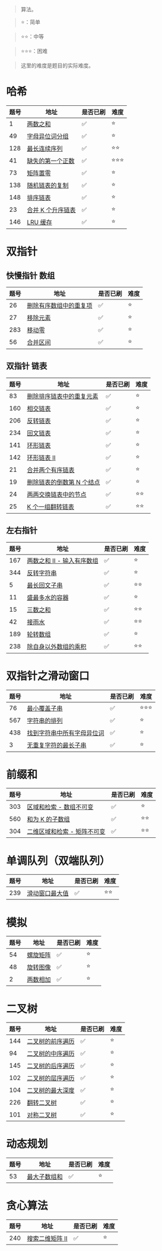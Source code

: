 >算法。

>⭐：简单

>⭐⭐：中等

>⭐⭐⭐：困难

>这里的难度是题目的实际难度。

# 哈希

| 题号 | 地址 | 是否已刷 | 难度 |
| --- | --- |--- |--- |
| 1 | [两数之和](https://leetcode.cn/problems/two-sum/description/) | ✅ | ⭐ |
| 49 | [字母异位词分组](https://leetcode.cn/problems/group-anagrams/description/) | ✅ | ⭐ |
| 128 | [最长连续序列](https://leetcode.cn/problems/longest-consecutive-sequence/description/) | ✅ | ⭐⭐ |
| 41 | [缺失的第一个正数](https://leetcode.cn/problems/first-missing-positive/description/?envType=study-plan-v2&envId=top-100-liked) | ✅ | ⭐⭐⭐ |
| 73 | [矩阵置零](https://leetcode.cn/problems/set-matrix-zeroes/description/?envType=study-plan-v2&envId=top-100-liked) | ✅ | ⭐ |
| 138 | [随机链表的复制](https://leetcode.cn/problems/copy-list-with-random-pointer/description/?envType=study-plan-v2&envId=top-100-liked) | ✅ | ⭐ |
| 148 | [排序链表](https://leetcode.cn/problems/sort-list/description/?envType=study-plan-v2&envId=top-100-liked) | ✅ | ⭐ |
| 23 | [合并 K 个升序链表](https://leetcode.cn/problems/merge-k-sorted-lists/description/?envType=study-plan-v2&envId=top-100-liked) | ✅ | ⭐ |
| 146 | [LRU 缓存](https://leetcode.cn/problems/lru-cache/description/?envType=study-plan-v2&envId=top-100-liked) | ✅ | ⭐ |

# 双指针

## 快慢指针 数组

| 题号 | 地址 | 是否已刷 | 难度 |
| --- | --- |--- |--- |
| 26 | [删除有序数组中的重复项](https://leetcode.cn/problems/remove-duplicates-from-sorted-array/description/) | ✅ | ⭐ |
| 27 | [移除元素](https://leetcode.cn/problems/remove-element/description/) | ✅ | ⭐ |
| 283 | [移动零](https://leetcode.cn/problems/move-zeroes/description/) | ✅ | ⭐ |
| 56 | [合并区间](https://leetcode.cn/problems/merge-intervals/description/?envType=study-plan-v2&envId=top-100-liked) | ✅ | ⭐ |

## 双指针 链表

| 题号 | 地址 | 是否已刷 | 难度 |
| --- | --- |--- |--- |
| 83 | [删除排序链表中的重复元素](https://leetcode.cn/problems/remove-duplicates-from-sorted-list/description/) | ✅ | ⭐ |
| 160 | [相交链表](https://leetcode.cn/problems/intersection-of-two-linked-lists/description/?envType=study-plan-v2&envId=top-100-liked) | ✅ | ⭐ |
| 206 | [反转链表](https://leetcode.cn/problems/reverse-linked-list/description/?envType=study-plan-v2&envId=top-100-liked) | ✅ | ⭐ |
| 234 | [回文链表](https://leetcode.cn/problems/palindrome-linked-list/description/?envType=study-plan-v2&envId=top-100-liked) | ✅ | ⭐ |
| 141 | [环形链表](https://leetcode.cn/problems/linked-list-cycle/description/?envType=study-plan-v2&envId=top-100-liked) | ✅ | ⭐ |
| 142 | [环形链表 II](https://leetcode.cn/problems/linked-list-cycle-ii/description/?envType=study-plan-v2&envId=top-100-liked) | ✅ | ⭐ |
| 21 | [合并两个有序链表](https://leetcode.cn/problems/merge-two-sorted-lists/description/?envType=study-plan-v2&envId=top-100-liked) | ✅ | ⭐ |
| 19 | [删除链表的倒数第 N 个结点](https://leetcode.cn/problems/remove-nth-node-from-end-of-list/description/?envType=study-plan-v2&envId=top-100-liked) | ✅ | ⭐ |
| 24 | [两两交换链表中的节点](https://leetcode.cn/problems/swap-nodes-in-pairs/description/?envType=study-plan-v2&envId=top-100-liked) | ✅ | ⭐⭐ |
| 25 | [K 个一组翻转链表](https://leetcode.cn/problems/reverse-nodes-in-k-group/description/?envType=study-plan-v2&envId=top-100-liked) | ✅ | ⭐⭐ |

## 左右指针

| 题号 | 地址 | 是否已刷 | 难度 |
| --- | --- |--- |--- |
| 167 | [两数之和 II - 输入有序数组](https://leetcode.cn/problems/two-sum-ii-input-array-is-sorted/description/) | ✅ | ⭐ |
| 344 | [反转字符串](https://leetcode.cn/problems/reverse-string/description/) | ✅ | ⭐ |
| 5 | [最长回文子串](https://leetcode.cn/problems/longest-palindromic-substring/description/) | ✅ | ⭐⭐ |
| 11 | [盛最多水的容器](https://leetcode.cn/problems/container-with-most-water/description/?envType=study-plan-v2&envId=top-100-liked) | ✅ | ⭐ |
| 15 | [三数之和](https://leetcode.cn/problems/3sum/description/?envType=study-plan-v2&envId=top-100-liked) | ✅ | ⭐⭐ |
| 42 | [接雨水](https://leetcode.cn/problems/trapping-rain-water/description/?envType=study-plan-v2&envId=top-100-liked) | ✅ | ⭐⭐ |
| 189 | [轮转数组](https://leetcode.cn/problems/rotate-array/description/?envType=study-plan-v2&envId=top-100-liked) | ✅ | ⭐ |
| 238 | [除自身以外数组的乘积](https://leetcode.cn/problems/product-of-array-except-self/description/?envType=study-plan-v2&envId=top-100-liked) | ✅ | ⭐⭐ |

# 双指针之滑动窗口

| 题号 | 地址 | 是否已刷 | 难度 |
| --- | --- |--- |--- |
| 76 | [最小覆盖子串](https://leetcode.cn/problems/minimum-window-substring/description/) | ✅ | ⭐⭐⭐ |
| 567 | [字符串的排列](https://leetcode.cn/problems/permutation-in-string/description/) | ✅ | ⭐ |
| 438 | [找到字符串中所有字母异位词](https://leetcode.cn/problems/find-all-anagrams-in-a-string/description/) | ✅ | ⭐ |
| 3 | [无重复字符的最长子串](https://leetcode.cn/problems/longest-substring-without-repeating-characters/description/) | ✅ | ⭐ |

# 前缀和

| 题号 | 地址 | 是否已刷 | 难度 |
| --- | --- |--- |--- |
| 303 | [区域和检索 - 数组不可变](https://leetcode.cn/problems/range-sum-query-immutable/description/) | ✅ | ⭐ |
| 560 | [和为 K 的子数组](https://leetcode.cn/problems/subarray-sum-equals-k/description/?envType=study-plan-v2&envId=top-100-liked) | ✅ | ⭐⭐ |
| 304 | [二维区域和检索 - 矩阵不可变](https://leetcode.cn/problems/range-sum-query-2d-immutable/description/) | ✅ | ⭐⭐ |

# 单调队列（双端队列）

| 题号 | 地址 | 是否已刷 | 难度 |
| --- | --- |--- |--- |
| 239 | [滑动窗口最大值](https://leetcode.cn/problems/sliding-window-maximum/description/) | ✅ | ⭐⭐ |

# 模拟

| 题号 | 地址 | 是否已刷 | 难度 |
| --- | --- |--- |--- |
| 54 | [螺旋矩阵](https://leetcode.cn/problems/spiral-matrix/description/?envType=study-plan-v2&envId=top-100-liked) | ✅ | ⭐ |
| 48 | [旋转图像](https://leetcode.cn/problems/rotate-image/description/?envType=study-plan-v2&envId=top-100-liked) | ✅ | ⭐ |
| 2 | [两数相加](https://leetcode.cn/problems/add-two-numbers/description/?envType=study-plan-v2&envId=top-100-liked) | ✅ | ⭐ |

# 二叉树

| 题号 | 地址 | 是否已刷 | 难度 |
| --- | --- |--- |--- |
| 144 | [二叉树的前序遍历](https://leetcode.cn/problems/binary-tree-preorder-traversal/description/) | ✅ | ⭐ |
| 94 | [二叉树的中序遍历](https://leetcode.cn/problems/binary-tree-inorder-traversal/description/) | ✅ | ⭐ |
| 145 | [二叉树的后序遍历](https://leetcode.cn/problems/binary-tree-postorder-traversal/description/) | ✅ | ⭐ |
| 102 | [二叉树的层序遍历](https://leetcode.cn/problems/binary-tree-level-order-traversal/description/) | ✅ | ⭐ |
| 104 | [二叉树的最大深度](https://leetcode.cn/problems/maximum-depth-of-binary-tree/description/?envType=study-plan-v2&envId=top-100-liked) | ✅ | ⭐ |
| 226 | [翻转二叉树](https://leetcode.cn/problems/invert-binary-tree/description/?envType=study-plan-v2&envId=top-100-liked) | ✅ | ⭐ |
| 101 | [对称二叉树](https://leetcode.cn/problems/symmetric-tree/description/?envType=study-plan-v2&envId=top-100-liked) | ✅ | ⭐ |

# 动态规划

| 题号 | 地址 | 是否已刷 | 难度 |
| --- | --- |--- |--- |
| 53 | [最大子数组和](https://leetcode.cn/problems/maximum-subarray/?envType=study-plan-v2&envId=top-100-liked) | ✅ | ⭐ |

# 贪心算法

| 题号 | 地址 | 是否已刷 | 难度 |
| --- | --- |--- |--- |
| 240 | [搜索二维矩阵 II](https://leetcode.cn/problems/search-a-2d-matrix-ii/description/?envType=study-plan-v2&envId=top-100-liked) | ✅ | ⭐ |
